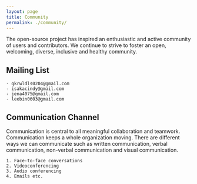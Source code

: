 ```yaml
---
layout: page
title: Community
permalink: ./community/
---
```


The open-source project has inspired an enthusiastic and active community of users and contributors. We continue to strive to foster an open, welcoming, diverse, inclusive and healthy community.

## Mailing List
    - qkrwldls0204@gmail.com
    - isakacindy@gmail.com
    - jena4075@gmail.com
    - leebin0603@gmail.com

## Communication Channel
Communication is central to all meaningful collaboration and teamwork. Communication keeps a whole organization moving. There are different ways we can communicate such as written communication, verbal communication, non-verbal communication and visual communication.

    1. Face-to-face conversations   
    2. Videoconferencing
    3. Audio conferencing
    4. Emails etc.